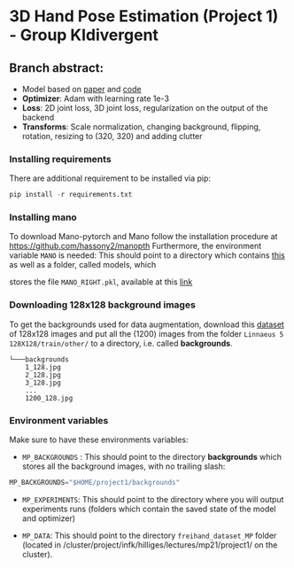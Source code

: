 # 3D Hand Pose Estimation (Project 1) - Group KIdivergent

## Branch abstract:
- Model based on [paper](https://arxiv.org/abs/1902.03451) and [code](https://github.com/boukhayma/3dhand)
- **Optimizer**: Adam with learning rate 1e-3
- **Loss**: 2D joint loss, 3D joint loss, regularization on the output of the backend
- **Transforms**: Scale normalization, changing background, flipping, rotation, resizing to (320, 320) and adding clutter 

### Installing requirements

There are additional requirement to be installed via pip:

```python
pip install -r requirements.txt
```

### Installing mano 
To download Mano-pytorch and Mano follow the installation procedure at https://github.com/hassony2/manopth
Furthermore, the environment variable `MANO` is needed: This should point to a directory which contains [this](https://github.com/hassony2/manopth/tree/master/mano) as well as a folder, called models, which

stores the file `MANO_RIGHT.pkl`, available at this [link](https://mano.is.tue.mpg.de/downloads)
 

### Downloading 128x128 background images

To get the backgrounds used for data augmentation, download this [dataset](http://chaladze.com/l5/img/Linnaeus%205%20128X128.rar) of 128x128 images and put all the (1200) images from the folder `Linnaeus 5 128X128/train/other/` to a directory, i.e. called **backgrounds**.
```
└───backgrounds
	1_128.jpg
	2_128.jpg
	3_128.jpg
	...
	1200_128.jpg
```

### Environment variables

Make sure to have these environments variables:

- `MP_BACKGROUNDS` : This should point to the directory **backgrounds** which stores all the background images, with no trailing slash:
```python
MP_BACKGROUNDS="$HOME/project1/backgrounds"
```

- `MP_EXPERIMENTS`: This should point to the directory where you will output experiments runs (folders which contain the saved state of the model and optimizer)

- `MP_DATA`: This should point to the directory `freihand_dataset_MP` folder (located in /cluster/project/infk/hilliges/lectures/mp21/project1/ on the cluster).

 
